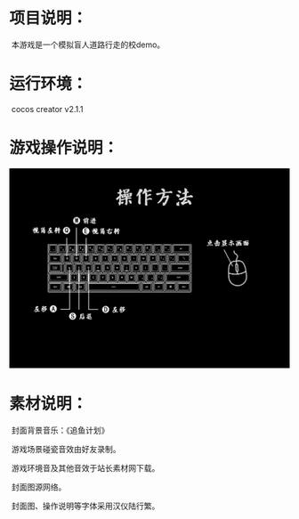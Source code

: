 # 项目说明：

​	本游戏是一个模拟盲人道路行走的校demo。



# 运行环境：

​	cocos creator v2.1.1



# 游戏操作说明：

![](https://github.com/Isanaz/LightOfSound_ForSoftwareArch/blob/master/%E6%93%8D%E4%BD%9C.jpg)



# 素材说明：

​	封面背景音乐：《追鱼计划》

​	游戏场景碰瓷音效由好友录制。

​	游戏环境音及其他音效于站长素材网下载。

​	封面图源网络。

​	封面图、操作说明等字体采用汉仪陆行繁。

